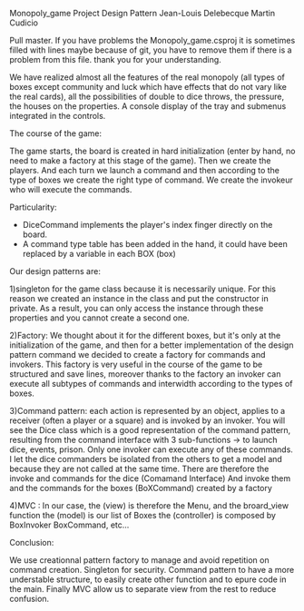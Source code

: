 Monopoly_game Project Design Pattern
Jean-Louis Delebecque
Martin Cudicio

Pull master.
If you have problems the Monopoly_game.csproj it is sometimes filled with lines maybe because of git, you have to remove them if there is a problem from this file. thank you for your understanding.

We have realized almost all the features of the real monopoly (all types of boxes except community and luck which have effects that do not vary like the real cards), all the possibilities of double to dice throws, the pressure, the houses on the properties. A console display of the tray and submenus integrated in the controls.

The course of the game:

The game starts, the board is created in hard initialization (enter by hand, no need to make a factory at this stage of the game).
Then we create the players. And each turn we launch a command and then according to the type of boxes we create the right type of command.
We create the invokeur who will execute the commands.

Particularity:
- DiceCommand implements the player's index finger directly on the board.
- A command type table has been added in the hand, it could have been replaced by a variable in each BOX (box)


Our design patterns are:

1)singleton for the game class because it is necessarily unique.
For this reason we created an instance in the class and put the constructor in private. As a result, you can only access the instance through these properties and you cannot create a second one. 

2)Factory:
We thought about it for the different boxes, but it's only at the initialization of the game, and then for a better implementation of the design pattern command we decided to create a factory for commands and invokers.
This factory is very useful in the course of the game to be structured and save lines, moreover thanks to the factory an invoker can execute all subtypes of commands and interwidth according to the types of boxes.

3)Command pattern: each action is represented by an object, applies to a receiver (often a player or a square) and is invoked by an invoker.
You will see the Dice class which is a good representation of the command pattern, resulting from the command interface with 3 sub-functions -> to launch dice, events, prison. Only one invoker can execute any of these commands.
I let the dice commanders be isolated from the others to get a model and because they are not called at the same time.
There are therefore the invoke and commands for the dice (Comamand Interface)
And invoke them and the commands for the boxes (BoXCommand) created by a factory


4)MVC : In our case, the (view) is therefore the Menu, and the broard_view function
            the (model) is our list of Boxes
            the (controller) is composed by BoxInvoker BoxCommand, etc...

Conclusion:

We use creationnal pattern factory to manage and avoid repetition on command creation.
Singleton for security.
Command pattern to have a more understable structure, to easily create other function and to epure code in the main.
Finally MVC allow us to separate view from the rest to reduce confusion.
